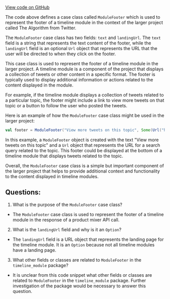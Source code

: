 [View code on GitHub](https://github.com/misbahsy/the-algorithm/product-mixer/core/src/main/scala/com/twitter/product_mixer/core/model/marshalling/response/urt/timeline_module/ModuleFooter.scala)

The code above defines a case class called `ModuleFooter` which is used to represent the footer of a timeline module in the context of the larger project called The Algorithm from Twitter. 

The `ModuleFooter` case class has two fields: `text` and `landingUrl`. The `text` field is a string that represents the text content of the footer, while the `landingUrl` field is an optional `Url` object that represents the URL that the user will be directed to when they click on the footer. 

This case class is used to represent the footer of a timeline module in the larger project. A timeline module is a component of the project that displays a collection of tweets or other content in a specific format. The footer is typically used to display additional information or actions related to the content displayed in the module. 

For example, if the timeline module displays a collection of tweets related to a particular topic, the footer might include a link to view more tweets on that topic or a button to follow the user who posted the tweets. 

Here is an example of how the `ModuleFooter` case class might be used in the larger project:

```scala
val footer = ModuleFooter("View more tweets on this topic", Some(Url("https://twitter.com/search?q=topic")))
```

In this example, a `ModuleFooter` object is created with the text "View more tweets on this topic" and a `Url` object that represents the URL for a search query related to the topic. This footer could be displayed at the bottom of a timeline module that displays tweets related to the topic. 

Overall, the `ModuleFooter` case class is a simple but important component of the larger project that helps to provide additional context and functionality to the content displayed in timeline modules.
## Questions: 
 1. What is the purpose of the `ModuleFooter` case class?
- The `ModuleFooter` case class is used to represent the footer of a timeline module in the response of a product mixer API call.

2. What is the `landingUrl` field and why is it an `Option`?
- The `landingUrl` field is a URL object that represents the landing page for the timeline module. It is an `Option` because not all timeline modules have a landing page.

3. What other fields or classes are related to `ModuleFooter` in the `timeline_module` package?
- It is unclear from this code snippet what other fields or classes are related to `ModuleFooter` in the `timeline_module` package. Further investigation of the package would be necessary to answer this question.